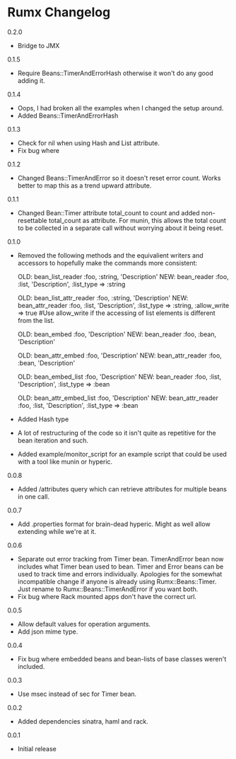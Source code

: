 Rumx Changelog
=====================

0.2.0

 - Bridge to JMX

0.1.5

 - Require Beans::TimerAndErrorHash otherwise it won't do any good adding it.

0.1.4

 - Oops, I had broken all the examples when I changed the setup around.
 - Added Beans::TimerAndErrorHash

0.1.3

 - Check for nil when using Hash and List attribute.
 - Fix bug where

0.1.2

 - Changed Beans::TimerAndError so it doesn't reset error count.  Works better to map this as a trend upward attribute.

0.1.1

 - Changed Bean::Timer attribute total_count to count and added non-resettable total_count as attribute.
   For munin, this allows the total count to be collected in a separate call without worrying about it being reset.

0.1.0

 - Removed the following methods and the equivalient writers and accessors to hopefully make the commands more consistent:

   OLD: bean_list_reader :foo, :string, 'Description'
   NEW: bean_reader :foo, :list, 'Description', :list_type => :string

   OLD: bean_list_attr_reader :foo, :string, 'Description'
   NEW: bean_attr_reader :foo, :list, 'Description', :list_type => :string, :allow_write => true #Use allow_write if the accessing of list elements is different from the list.

   OLD: bean_embed :foo, 'Description'
   NEW: bean_reader :foo, :bean, 'Description'

   OLD: bean_attr_embed :foo, 'Description'
   NEW: bean_attr_reader :foo, :bean, 'Description'

   OLD: bean_embed_list :foo, 'Description'
   NEW: bean_reader :foo, :list, 'Description', :list_type => :bean

   OLD: bean_attr_embed_list :foo, 'Description'
   NEW: bean_attr_reader :foo, :list, 'Description', :list_type => :bean

 - Added Hash type

 - A lot of restructuring of the code so it isn't quite as repetitive for the bean iteration and such.

 - Added example/monitor_script for an example script that could be used with a tool like munin or hyperic.

0.0.8

 - Added /attributes query which can retrieve attributes for multiple beans in one call.

0.0.7

 - Add .properties format for brain-dead hyperic.  Might as well allow extending while we're at it.

0.0.6

 - Separate out error tracking from Timer bean.  TimerAndError bean now includes what Timer bean used to bean.
   Timer and Error beans can be used to track time and errors individually.
   Apologies for the somewhat incompatible change if anyone is already using Rumx::Beans::Timer.  Just rename
   to Rumx::Beans::TimerAndError if you want both.
 - Fix bug where Rack mounted apps don't have the correct url.

0.0.5

 - Allow default values for operation arguments.
 - Add json mime type.

0.0.4

 - Fix bug where embedded beans and bean-lists of base classes weren't included.

0.0.3

 - Use msec instead of sec for Timer bean.

0.0.2

 - Added dependencies sinatra, haml and rack.

0.0.1

 - Initial release

